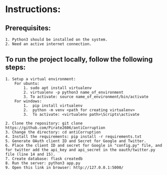 # Instructions:

## Prerequisites:
    1. Python3 should be installed on the system.
    2. Need an active internet connection.

## To run the project locally, follow the following steps:
    1. Setup a virtual environment:
        For ubuntu:
            1. sudo apt install virtualenv
            2. virtualenv -p python3 name_of_environment
            3. To activate: source name_of_environment/bin/activate
        For windows:
            1.	pip install virtualenv
            2.	python -m venv <path for creating virtualenv>
            3.	To activate: <virtualenv path>\Scripts\activate

    2. Clone the repository: git clone https://github.com/Pirate2606/antiCorruption
    3. Change the directory: cd antiCorruption
    4. Install the requirements: pip install -r requirements.txt
    5. Generate OAuth client ID and Secret for Google and Twitter.
    6. Place the client ID and secret for Google in "config.py" file, and for twitter add the api_key and api_secret in the oauth/twitter.py file (line 14 and 15).
    7. Create database: flask createdb
    8. Run the server: python3 app.py
    9. Open this link in browser: http://127.0.0.1:5000/
